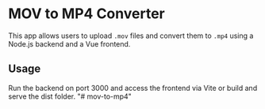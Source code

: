 # MOV to MP4 Converter
This app allows users to upload `.mov` files and convert them to `.mp4` using a Node.js backend and a Vue frontend.

## Usage
Run the backend on port 3000 and access the frontend via Vite or build and serve the dist folder.
"# mov-to-mp4" 
